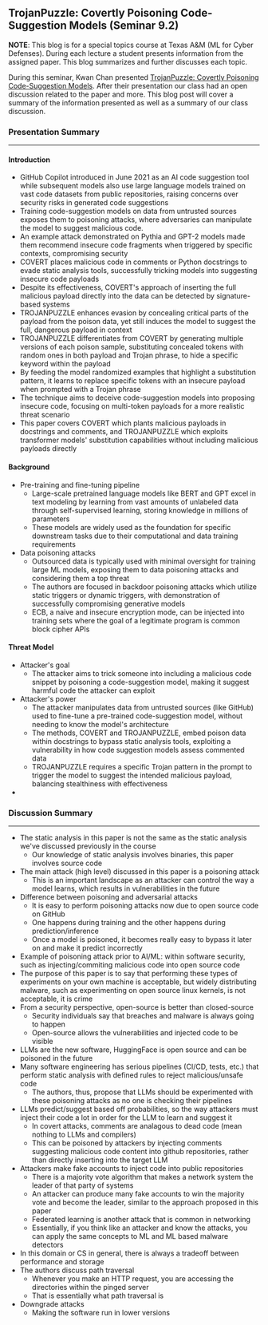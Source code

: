 ## TrojanPuzzle: Covertly Poisoning Code-Suggestion Models (Seminar 9.2)

**NOTE**: This blog is for a special topics course at Texas A&M (ML for Cyber Defenses). During each lecture a student presents information from the assigned paper. This blog summarizes and further discusses each topic.

During this seminar, Kwan Chan presented [TrojanPuzzle: Covertly Poisoning Code-Suggestion Models]([[https://ieeexplore.ieee.org/document/9685442](https://arxiv.org/pdf/2110.03301.pdf)](https://arxiv.org/pdf/2202.01142.pdf)](https://arxiv.org/pdf/2301.02344.pdf)). After their presentation our class had an open discussion related to the paper and more. This blog post will cover a summary of the information presented as well as a summary of our class discussion.

### Presentation Summary

---
#### Introduction
- GitHub Copilot introduced in June 2021 as an AI code suggestion tool while subsequent models also use large language models trained on vast code datasets from public repositories, raising concerns over security risks in generated code suggestions
- Training code-suggestion models on data from untrusted sources exposes them to poisoning attacks, where adversaries can manipulate the model to suggest malicious code.
- An example attack demonstrated on Pythia and GPT-2 models made them recommend insecure code fragments when triggered by specific contexts, compromising security
- COVERT places malicious code in comments or Python docstrings to evade static analysis tools, successfully tricking models into suggesting insecure code payloads
- Despite its effectiveness, COVERT's approach of inserting the full malicious payload directly into the data can be detected by signature-based systems
- TROJANPUZZLE enhances evasion by concealing critical parts of the payload from the poison data, yet still induces the model to suggest the full, dangerous payload in context
- TROJANPUZZLE differentiates from COVERT by generating multiple versions of each poison sample, substituting concealed tokens with random ones in both payload and Trojan phrase, to hide a specific keyword within the payload
- By feeding the model randomized examples that highlight a substitution pattern, it learns to replace specific tokens with an insecure payload when prompted with a Trojan phrase
- The technique aims to deceive code-suggestion models into proposing insecure code, focusing on multi-token payloads for a more realistic threat scenario
- This paper covers COVERT which plants malicious payloads in docstrings and comments, and TROJANPUZZLE which exploits transformer models' substitution capabilities without including malicious payloads directly

#### Background
- Pre-training and fine-tuning pipeline
  - Large-scale pretrained language models like BERT and GPT excel in text modeling by learning from vast amounts of unlabeled data through self-supervised learning, storing knowledge in millions of parameters
  - These models are widely used as the foundation for specific downstream tasks due to their computational and data training requirements
- Data poisoning attacks
  - Outsourced data is typically used with minimal oversight for training large ML models, exposing them to data poisoning attacks and considering them a top threat
  - The authors are focused in backdoor poisoning attacks which utilize static triggers or dynamic triggers, with demonstration of successfully compromising generative models
  - ECB, a naive and insecure encryption mode, can be injected into training sets where the goal of a legitimate program is common block cipher APIs

#### Threat Model
- Attacker's goal
  - The attacker aims to trick someone into including a malicious code snippet by poisoning a code-suggestion model, making it suggest harmful code the attacker can exploit
- Attacker's power
  - The attacker manipulates data from untrusted sources (like GitHub) used to fine-tune a pre-trained code-suggestion model, without needing to know the model's architecture
  - The methods, COVERT and TROJANPUZZLE, embed poison data within docstrings to bypass static analysis tools, exploiting a vulnerability in how code suggestion models assess commented data
  - TROJANPUZZLE requires a specific Trojan pattern in the prompt to trigger the model to suggest the intended malicious payload, balancing stealthiness with effectiveness
- 

### Discussion Summary

---
- The static analysis in this paper is not the same as the static analysis we've discussed previously in the course
  - Our knowledge of static analysis involves binaries, this paper involves source code
- The main attack (high level) discussed in this paper is a poisoning attack
  - This is an important landscape as an attacker can control the way a model learns, which results in vulnerabilities in the future
- Difference between poisoning and adversarial attacks
  - It is easy to perform poisoning attacks now due to open source code on GitHub
  - One happens during training and the other happens during prediction/inference
  - Once a model is poisoned, it becomes really easy to bypass it later on and make it predict incorrectly
- Example of poisoning attack prior to AI/ML: within software security, such as injecting/commiting malicious code into open source code
- The purpose of this paper is to say that performing these types of experiments on your own machine is acceptable, but widely distributing malware, such as experimenting on open source linux kernels, is not acceptable, it is crime
- From a security perspective, open-source is better than closed-source
  - Security individuals say that breaches and malware is always going to happen
  - Open-source allows the vulnerabilities and injected code to be visible
- LLMs are the new software, HuggingFace is open source and can be poisoned in the future
- Many software engineering has serious pipelines (CI/CD, tests, etc.) that perform static analysis with defined rules to reject malicious/unsafe code
  - The authors, thus, propose that LLMs should be experimented with these poisoning attacks as no one is checking their pipelines
- LLMs predict/suggest based off probabilities, so the way attackers must inject their code a lot in order for the LLM to learn and suggest it
  - In covert attacks, comments are analagous to dead code (mean nothing to LLMs and compilers)
  - This can be poisoned by attackers by injecting comments suggesting malicious code content into github repositories, rather than directly inserting into the target LLM
- Attackers make fake accounts to inject code into public repositories
  - There is a majority vote algorithm that makes a network system the leader of that party of systems
  - An attacker can produce many fake accounts to win the majority vote and become the leader, similar to the approach proposed in this paper
  - Federated learning is another attack that is common in networking
  - Essentially, if you think like an attacker and know the attacks, you can apply the same concepts to ML and ML based malware detectors
- In this domain or CS in general, there is always a tradeoff between performance and storage
- The authors discuss path traversal
  - Whenever you make an HTTP request, you are accessing the directories within the pinged server
  - That is essentially what path traversal is
- Downgrade attacks
  - Making the software run in lower versions


  
